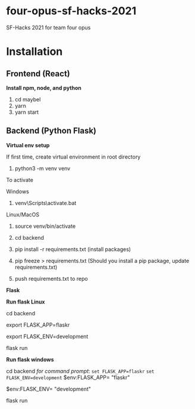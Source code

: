 # four-opus-sf-hacks-2021
SF-Hacks 2021 for team four opus

# Installation

## Frontend (React)

**Install npm, node, and python**

1. cd maybel
2. yarn 
3. yarn start

## Backend (Python Flask)

**Virtual env setup**

If first time, create virtual environment in root directory

1. python3 -m venv venv

To activate

Windows
1. venv\Scripts\activate.bat

Linux/MacOS
1. source venv/bin/activate

3. cd backend
4. pip install -r requirements.txt (install packages)
5. pip freeze > requirements.txt (Should you install a pip package, update requirements.txt)
6. push requirements.txt to repo

**Flask**

**Run flask Linux**

cd backend

export FLASK_APP=flaskr

export FLASK_ENV=development

flask run

**Run flask windows**

cd backend
_for command prompt_:
`set FLASK_APP=flaskr`
`set FLASK_ENV=development`
$env:FLASK_APP= "flaskr"

$env:FLASK_ENV= "development"

flask run

